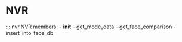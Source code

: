 # NVR

::: nvr.NVR
    members:
        - __init__
        - get_mode_data
        - get_face_comparison
        - insert_into_face_db